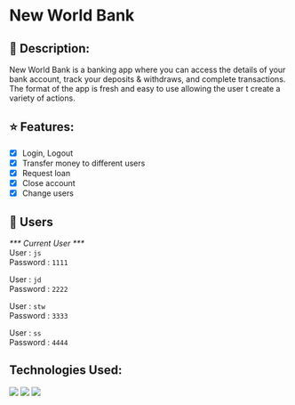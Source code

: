 # New World Bank
## 📕 Description:
New World Bank is a banking app where you can access the details of your bank account, track your deposits & withdraws, and complete transactions. The format of the app is fresh and easy to use allowing the user t create a variety of actions.

## ⭐ Features:
- [x] Login, Logout
- [x] Transfer money to different users
- [x] Request loan
- [x] Close account
- [x] Change users

## :key: Users
<em>*** Current User ***</em> <br/>
User : `js` <br/>
Password : `1111`

User : `jd` <br/>
Password : `2222`

User : `stw` <br/>
Password : `3333`

User : `ss` <br/>
Password : `4444`



## Technologies Used:
<img src="https://img.shields.io/badge/HTML5-E34F26?style=for-the-badge&logo=html5&logoColor=white" />  <img src="https://img.shields.io/badge/CSS3-1572B6?style=for-the-badge&logo=css3&logoColor=white" />  <img src="https://img.shields.io/badge/JavaScript-F7DF1E?style=for-the-badge&logo=javascript&logoColor=black" />
